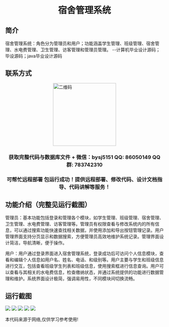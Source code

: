 <p><h1 align="center">宿舍管理系统</h1></p>

## 简介
宿舍管理系统：角色分为管理员和用户；功能涵盖学生管理、班级管理、宿舍管理、水电费管理、卫生管理、访客管理和管理员管理。    --计算机毕业设计源码；毕设源码；java毕业设计源码


## 联系方式
<img src="https://bs-1329754181.cos.ap-shanghai.myqcloud.com/wx.jpg" alt="二维码" style="display: block; margin: 0 auto;" width="200px">
<p><h3 align="center">获取完整代码与数据库文件 + 微信：bysj5151 QQ: 86050149 QQ群: 783742310</h3></p>
<p><h3 align="center">可帮忙远程部署 包运行成功！提供远程部署、修改代码、设计文档指导、代码讲解等服务！</h3></p>

## 功能介绍（完整见运行截图）
管理员：基本功能包括登录和管理各个模块，如学生管理、班级管理、宿舍管理、卫生管理、水电费管理、访客管理等。管理员有权限查看与修改系统内的所有信息，可以通过搜索功能快速查找相关数据，并使用添加和导出按钮管理记录。用户管理界面支持分页显示和数据搜索，方便管理员高效地维护系统记录。管理界面设计简洁，导航清晰，便于操作。

用户：用户通过登录界面进入宿舍管理系统，登录成功后可访问个人信息模块，查看和编辑个人信息如用户名、姓名、电话、和级别等。用户主要与学生和班级信息进行交互，包括查看班级学生列表和班级信息，使用搜索框进行信息查询。用户可以查看与其相关的水电费信息，检查缴纳状态，并通过系统提供的功能进行数据管理和维护。系统界面设计极简，强调易用性，不同模块间切换流畅。


## 运行截图
![](imgs/588112-20220703072719218-1988713282.png)
![](imgs/588112-20220703072732052-297252589.png)
![](imgs/588112-20220703072736872-1024817544.png)
![](imgs/588112-20220703072742021-1667567765.png)
![](imgs/588112-20220703072746067-20585847.png)

<p>本代码来源于网络,仅供学习参考使用!</p>
